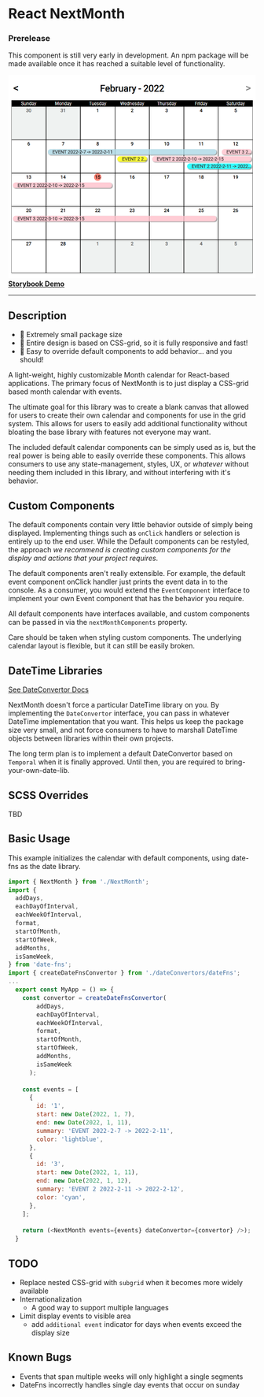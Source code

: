# React NextMonth

### Prerelease

This component is still very early in development. An npm package will be made available once it has reached a suitable level of functionality.

![Large Calendar Preview](/assets/large_preview.png)
[**Storybook Demo**](https://bruceharrison1984.github.io/NextMonth/?path=/story/nextmonth--datefns)

---

## Description

- 🤏 Extremely small package size
- 📱 Entire design is based on CSS-grid, so it is fully responsive and fast!
- 🔩 Easy to override default components to add behavior... and you should!

A light-weight, highly customizable Month calendar for React-based applications. The primary focus of NextMonth is to just display a CSS-grid based month calendar with events.

The ultimate goal for this library was to create a blank canvas that allowed for users to create their own calendar and components for use in the grid system. This allows for users to easily add additional functionality without bloating the base library with features not everyone may want.

The included default calendar components can be simply used as is, but the real power is being able to easily override these components. This allows consumers to use any state-management, styles, UX, or _whatever_ without needing them included in this library, and without interfering with it's behavior.

## Custom Components

The default components contain very little behavior outside of simply being displayed. Implementing things such as `onClick` handlers or selection is entirely up to the end user. While the Default components can be restyled, the approach _we recommend is creating custom components for the display and actions that your project requires_.

The default components aren't really extensible. For example, the default event component onClick handler just prints the event data in to the console. As a consumer, you would extend the `EventComponent` interface to implement your own Event component that has the behavior you require.

All default components have interfaces available, and custom components can be passed in via the `nextMonthComponents` property.

Care should be taken when styling custom components. The underlying calendar layout is flexible, but it can still be easily broken.

## DateTime Libraries

[See DateConvertor Docs](src/dateConvertors/readme.md)

NextMonth doesn't force a particular DateTime library on you. By implementing the `DateConvertor` interface, you can pass in whatever DateTime implementation that you want. This helps us keep the package size very small, and not force consumers to have to marshall DateTime objects between libraries within their own projects.

The long term plan is to implement a default DateConvertor based on `Temporal` when it is finally approved. Until then, you are required to bring-your-own-date-lib.

## SCSS Overrides

TBD

## Basic Usage

This example initializes the calendar with default components, using date-fns as the date library.

```js
import { NextMonth } from './NextMonth';
import {
  addDays,
  eachDayOfInterval,
  eachWeekOfInterval,
  format,
  startOfMonth,
  startOfWeek,
  addMonths,
  isSameWeek,
} from 'date-fns';
import { createDateFnsConvertor } from './dateConvertors/dateFns';
...
  export const MyApp = () => {
    const convertor = createDateFnsConvertor(
        addDays,
        eachDayOfInterval,
        eachWeekOfInterval,
        format,
        startOfMonth,
        startOfWeek,
        addMonths,
        isSameWeek
      );

    const events = [
      {
        id: '1',
        start: new Date(2022, 1, 7),
        end: new Date(2022, 1, 11),
        summary: 'EVENT 2022-2-7 -> 2022-2-11',
        color: 'lightblue',
      },
      {
        id: '3',
        start: new Date(2022, 1, 11),
        end: new Date(2022, 1, 12),
        summary: 'EVENT 2 2022-2-11 -> 2022-2-12',
        color: 'cyan',
      },
    ];

    return (<NextMonth events={events} dateConvertor={convertor} />);
  }
```

## TODO

- Replace nested CSS-grid with `subgrid` when it becomes more widely available
- Internationalization
  - A good way to support multiple languages
- Limit display events to visible area
  - add `additional event` indicator for days when events exceed the display size

## Known Bugs

- Events that span multiple weeks will only highlight a single segments
- DateFns incorrectly handles single day events that occur on sunday
